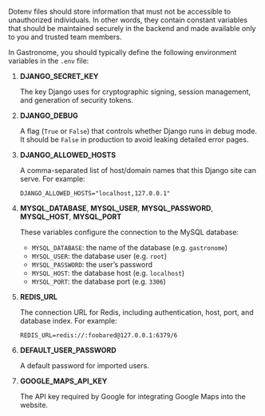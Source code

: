 Dotenv files should store information that must not be accessible to unauthorized individuals. In other words, they contain constant variables that should be maintained securely in the backend and made available only to you and trusted team members.

In Gastronome, you should typically define the following environment variables in the `.env` file:

1. **DJANGO\_SECRET\_KEY**
   
   The key Django uses for cryptographic signing, session management, and generation of security tokens.

2. **DJANGO\_DEBUG**
   
   A flag (`True` or `False`) that controls whether Django runs in debug mode. It should be `False` in production to avoid leaking detailed error pages.

3. **DJANGO\_ALLOWED\_HOSTS**
   
   A comma-separated list of host/domain names that this Django site can serve. For example:

   ```
   DJANGO_ALLOWED_HOSTS="localhost,127.0.0.1"
   ```

4. **MYSQL\_DATABASE**, **MYSQL\_USER**, **MYSQL\_PASSWORD**, **MYSQL\_HOST**, **MYSQL\_PORT**
   
   These variables configure the connection to the MySQL database:

   * `MYSQL_DATABASE`: the name of the database (e.g. `gastronome`)
   * `MYSQL_USER`: the database user (e.g. `root`)
   * `MYSQL_PASSWORD`: the user’s password
   * `MYSQL_HOST`: the database host (e.g. `localhost`)
   * `MYSQL_PORT`: the database port (e.g. `3306`)

5. **REDIS\_URL**
   
   The connection URL for Redis, including authentication, host, port, and database index. For example:

   ```
   REDIS_URL=redis://:foobared@127.0.0.1:6379/6
   ```

6. **DEFAULT\_USER\_PASSWORD**
   
   A default password for imported users.

7. **GOOGLE\_MAPS\_API\_KEY**
   
   The API key required by Google for integrating Google Maps into the website.

